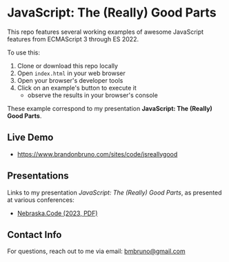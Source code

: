 # JavaScript: The (Really) Good Parts

This repo features several working examples of awesome JavaScript features from ECMAScript 3 through ES 2022.

To use this:

1) Clone or download this repo locally
2) Open `index.html` in your web browser
3) Open your browser's developer tools
4) Click on an example's button to execute it
    * observe the results in your browser's console

These example correspond to my presentation **JavaScript: The (Really) Good Parts**.

## Live Demo

* https://www.brandonbruno.com/sites/code/jsreallygood

## Presentations

Links to my presentation _JavaScript: The (Really) Good Parts_, as presented at various conferences:

* [Nebraska.Code (2023, PDF)](https://www.brandonbruno.com/sites/speaking/JavaScript_TheReallyGoodParts_NebraskaCode.pdf)

## Contact Info

For questions, reach out to me via email: [bmbruno@gmail.com](mailto:bmbruno@gmail.com)
